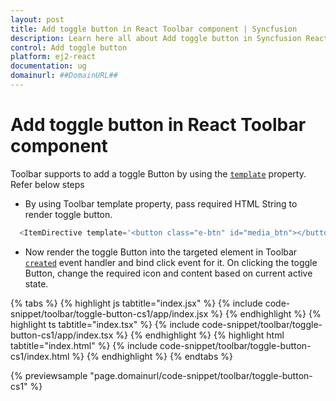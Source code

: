 ```yaml
---
layout: post
title: Add toggle button in React Toolbar component | Syncfusion
description: Learn here all about Add toggle button in Syncfusion React Toolbar component of Syncfusion Essential JS 2 and more.
control: Add toggle button 
platform: ej2-react
documentation: ug
domainurl: ##DomainURL##
---
```


# Add toggle button in React Toolbar component

Toolbar supports to add a toggle Button by using the [`template`](https://ej2.syncfusion.com/react/documentation/api/toolbar/item#template) property. Refer below steps

* By using Toolbar template property, pass required HTML String to render toggle button.

```ts
  <ItemDirective template='<button class="e-btn" id="media_btn"></button>' />
```

* Now render the toggle Button into the targeted element in Toolbar [`created`](https://ej2.syncfusion.com/react/documentation/api/toolbar#created) event handler and bind click event for it. On clicking the toggle Button, change the required icon and content based on current active state.

{% tabs %}
{% highlight js tabtitle="index.jsx" %}
{% include code-snippet/toolbar/toggle-button-cs1/app/index.jsx %}
{% endhighlight %}
{% highlight ts tabtitle="index.tsx" %}
{% include code-snippet/toolbar/toggle-button-cs1/app/index.tsx %}
{% endhighlight %}
{% highlight html tabtitle="index.html" %}
{% include code-snippet/toolbar/toggle-button-cs1/index.html %}
{% endhighlight %}
{% endtabs %}
        
{% previewsample "page.domainurl/code-snippet/toolbar/toggle-button-cs1" %}